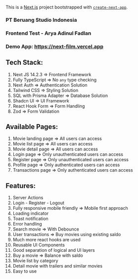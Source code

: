 This is a [Next.js](https://nextjs.org/) project bootstrapped with [`create-next-app`](https://github.com/vercel/next.js/tree/canary/packages/create-next-app).

### PT Beruang Studio Indonesia

### Frontend Test - Arya Adinul Fadlan

### Demo App: https://next-film.vercel.app

## Tech Stack:

1. Next JS 14.2.3 => Frontend Framework
2. Fully TypeScript => No `any` type checking
3. Next Auth => Authentication Solution
4. Tailwind CSS => Styling Solution
5. SQL with Prisma Adapter => Database Solution
6. Shadcn UI => UI Framework
7. React Hook Form => Form Handling
8. Zod => Form Validation

## Available Pages:

1. Movie landing page => All users can access
2. Movie list page => All users can access
3. Movie detail page => All users can access
4. Login page => Only unauthenticated users can access
5. Register page => Only unauthenticated users can access
6. Profile page => Only authenticated users can access
7. Transactions page => Only authenticated users can access

## Features:

1. Server Actions
2. Login - Register - Logout
3. Fully responsive mobile friendly => Mobile first approach
4. Loading indicator
5. Toast notification
6. Error handling
7. Search movie => With Debounce
8. User transactions => Buy movies using existing saldo
9. Much more react hooks are used
10. Reusable UI Components
11. Good separation of logical and UI layers
12. Buy a movie => Balance with saldo
13. Movie list by category
14. Detail movie with trailers and similar movies
15. Easy to use
